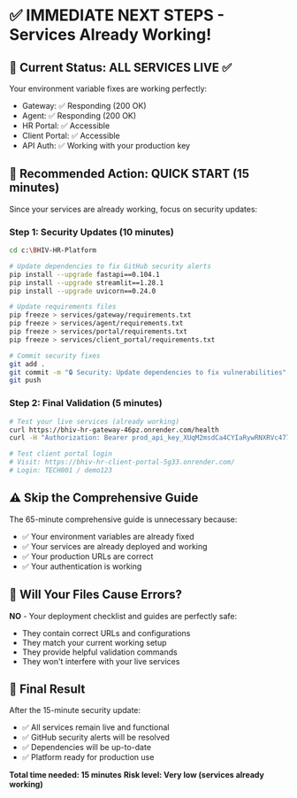 # ✅ IMMEDIATE NEXT STEPS - Services Already Working!

## 🎉 Current Status: ALL SERVICES LIVE ✅

Your environment variable fixes are working perfectly:
- Gateway: ✅ Responding (200 OK)
- Agent: ✅ Responding (200 OK)  
- HR Portal: ✅ Accessible
- Client Portal: ✅ Accessible
- API Auth: ✅ Working with your production key

## 🚀 Recommended Action: QUICK START (15 minutes)

Since your services are already working, focus on security updates:

### Step 1: Security Updates (10 minutes)
```bash
cd c:\BHIV-HR-Platform

# Update dependencies to fix GitHub security alerts
pip install --upgrade fastapi==0.104.1
pip install --upgrade streamlit==1.28.1
pip install --upgrade uvicorn==0.24.0

# Update requirements files
pip freeze > services/gateway/requirements.txt
pip freeze > services/agent/requirements.txt
pip freeze > services/portal/requirements.txt
pip freeze > services/client_portal/requirements.txt

# Commit security fixes
git add .
git commit -m "🔒 Security: Update dependencies to fix vulnerabilities"
git push
```

### Step 2: Final Validation (5 minutes)
```bash
# Test your live services (already working)
curl https://bhiv-hr-gateway-46pz.onrender.com/health
curl -H "Authorization: Bearer prod_api_key_XUqM2msdCa4CYIaRywRNXRVc477nlI3AQ-lr6cgTB2o" https://bhiv-hr-gateway-46pz.onrender.com/v1/jobs

# Test client portal login
# Visit: https://bhiv-hr-client-portal-5g33.onrender.com/
# Login: TECH001 / demo123
```

## ⚠️ Skip the Comprehensive Guide

The 65-minute comprehensive guide is unnecessary because:
- ✅ Your environment variables are already fixed
- ✅ Your services are already deployed and working
- ✅ Your production URLs are correct
- ✅ Your authentication is working

## 🎯 Will Your Files Cause Errors?

**NO** - Your deployment checklist and guides are perfectly safe:
- They contain correct URLs and configurations
- They match your current working setup
- They provide helpful validation commands
- They won't interfere with your live services

## 🚀 Final Result

After the 15-minute security update:
- ✅ All services remain live and functional
- ✅ GitHub security alerts will be resolved
- ✅ Dependencies will be up-to-date
- ✅ Platform ready for production use

**Total time needed: 15 minutes**
**Risk level: Very low (services already working)**
